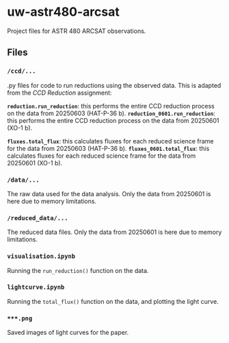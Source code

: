 # uw-astr480-arcsat
Project files for ASTR 480 ARCSAT observations.

## Files

### `/ccd/...`
.py files for code to run reductions using the observed data. This is adapted from the _CCD Reduction_ assignment:

**`reduction.run_reduction`**: this performs the entire CCD reduction process on the data from 20250603 (HAT-P-36 b).
**`reduction_0601.run_reduction`**: this performs the entire CCD reduction process on the data from 20250601 (XO-1 b).

**`fluxes.total_flux`**: this calculates fluxes for each reduced science frame for the data from 20250603 (HAT-P-36 b).
**`fluxes_0601.total_flux`**: this calculates fluxes for each reduced science frame for the data from 20250601 (XO-1 b).

### `/data/...`
The raw data used for the data analysis. Only the data from 20250601 is here due to memory limitations.

### `/reduced_data/...`
The reduced data files. Only the data from 20250601 is here due to memory limitations.

### `visualisation.ipynb`
Running the `run_reduction()` function on the data.

### `lightcurve.ipynb`
Running the `total_flux()` function on the data, and plotting the light curve.

### `***.png`
Saved images of light curves for the paper.


